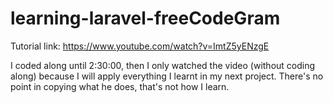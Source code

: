# learning-laravel-freeCodeGram
Tutorial link: https://www.youtube.com/watch?v=ImtZ5yENzgE

I coded along until 2:30:00, then I only watched the video (without coding along) because I will apply everything I learnt in my next project. There's no point in copying what he does, that's not how I learn.
